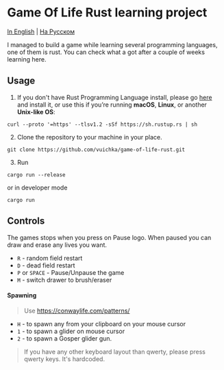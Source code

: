 # Game Of Life Rust learning project

[In English]("README.md") | [На Русском]("/src/strtic/ruREADME.md")

I managed to build a game while learning several programming languages, one of them is rust. You can check what a got after a couple of weeks learning here.

## Usage 

1. If you don't have Rust Programming Language install, please go [here](https://www.rust-lang.org/tools/install) and install it, or use this if you’re running **macOS**, **Linux**, or another **Unix-like OS**:
```shell
curl --proto '=https' --tlsv1.2 -sSf https://sh.rustup.rs | sh
```

2. Clone the repository to your machine in your place.
```shell
git clone https://github.com/vuichka/game-of-life-rust.git
```

3. Run
```shell
cargo run --release
```

or in developer mode
```shell
cargo run
```

## Controls
The games stops when you press on Pause logo. When paused you can draw and erase any lives you want.

- `R` - random field restart
- `D` - dead field restart
- `P` or `SPACE` - Pause/Unpause the game
- `M` - switch drawer to brush/eraser

#### Spawning

> Use https://conwaylife.com/patterns/

- `H` - to spawn any from your clipboard on your mouse cursor
- `1` - to spawn a glider on mouse cursor
- `2` - to spawn a Gosper glider gun.

> If you have any other keyboard layout than qwerty, please press qwerty keys. It's hardcoded.